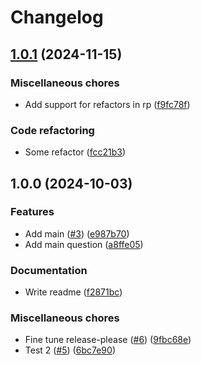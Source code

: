 # Changelog

## [1.0.1](https://github.com/ka3de/rp-test/compare/v1.0.0...v1.0.1) (2024-11-15)


### Miscellaneous chores

* Add support for refactors in rp ([f9fc78f](https://github.com/ka3de/rp-test/commit/f9fc78fa4d418b2e394f8f401e84b6e62c30c5b8))


### Code refactoring

* Some refactor ([fcc21b3](https://github.com/ka3de/rp-test/commit/fcc21b358ff64f9129425eb4e42dbd2b9dea34af))

## 1.0.0 (2024-10-03)


### Features

* Add main ([#3](https://github.com/ka3de/rp-test/issues/3)) ([e987b70](https://github.com/ka3de/rp-test/commit/e987b7007a41cb170a0a06ad634eaa876edf28dd))
* Add main question ([a8ffe05](https://github.com/ka3de/rp-test/commit/a8ffe054049b43d85fad66566ded2609b094abd3))


### Documentation

* Write readme ([f2871bc](https://github.com/ka3de/rp-test/commit/f2871bc1c4faa07c7acdb726005bac30e5fc707b))


### Miscellaneous chores

* Fine tune release-please ([#6](https://github.com/ka3de/rp-test/issues/6)) ([9fbc68e](https://github.com/ka3de/rp-test/commit/9fbc68e61e4822b899a24eacfc4a57247475d597))
* Test 2 ([#5](https://github.com/ka3de/rp-test/issues/5)) ([6bc7e90](https://github.com/ka3de/rp-test/commit/6bc7e90fd72d104590928a927514a5fd24e4d09d))
